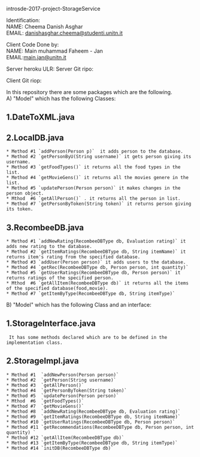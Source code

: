 introsde-2017-project-StorageService


Identification:  
NAME: Cheema Danish Asghar  
EMAIL: danishasghar.cheema@studenti.unitn.it  

Client Code Done by:  
NAME: Main muhammad Faheem - Jan  
EMAIL:main.jan@unitn.it  

Server heroku ULR:
Server Git ripo:

Client Git riop:

In this repository there are some packages which are the following.  
A) "Model" which has the following Classes:  

 ## 1.DateToXML.java    
 ## 2.LocalDB.java    
    * Method #1 `addPerson(Person p)`  it adds person to the database.    
    * Method #2 `getPersonByU(String username)` it gets person giving its username.  
    * Method #3 `getFoodTypes()` it returns all the food types in the list.  
    * Method #4 `getMovieGens()` it returns all the movies genere in the list.  
    * Method #5 `updatePerson(Person person)` it makes changes in the person object.  
    * Mthod  #6 `getAllPerson()` . it returns all the person in list.  
    * Method #7 `getPersonByToken(String token)` it returns person giving its token.  
 ## 3.RecombeeDB.java   
    * Method #1 `addNewRating(RecombeeDBType db, Evaluation rating)` it adds new rating to the database.      
    * Method #2 `getItemRatings(RecombeeDBType db, String itemName)` it returns item's rating from the specified database.  
    * Method #3 `addUser(Person person)` it adds users to the database.   
    * Method #4 `getRec(RecombeeDBType db, Person person, int quantity)`    
    * Method #5 `getUserRatings(RecombeeDBType db, Person person)` it returns ratings of the specified person.    
    * Mthod  #6 `getAllItem(RecombeeDBType db)` it returns all the items of the specified database(food,movie).  
    * Method #7 `getItemByType(RecombeeDBType db, String itemType)`   
    
B) "Model" which has the following Class and an interface:  
 ## 1.StorageInterface.java  
     It has some methods declared which are to be defined in the implementation class.  
 ## 2.StorageImpl.java
    * Method #1  `addNewPerson(Person person)`        
    * Method #2  `getPerson(String username)`   
    * Method #3  `getAllPerson()`     
    * Method #4  `getPersonByToken(String token)`      
    * Method #5  `updatePerson(Person person)`      
    * Mthod  #6  `getFoodTypes()`  
    * Method #7  `getMovieGens()`   
    * Method #8  `addNewRating(RecombeeDBType db, Evaluation rating)`  
    * Method #9  `getItemRatings(RecombeeDBType db, String itemName)`   
    * Method #10 `getUserRatings(RecombeeDBType db, Person person)`  
    * Method #11 `getRecommendations(RecombeeDBType db, Person person, int quantity) `  
    * Method #12 `getAllItem(RecombeeDBType db)`  
    * Method #13 `getItemByType(RecombeeDBType db, String itemType)`  
    * Method #14 `initDB(RecombeeDBType db)`  
